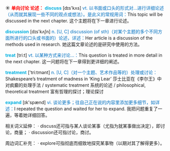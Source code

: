 ☀ <font color="red">**单向讨论 论述：**</font>
<font color="sky blue">**discuss**</font> [dɪs'kʌs] 
<font color="#0070c0">vt. 以书面或口头的形式对…进行详细论述（从而就其展现一些不同的观点或想法）。是此义的常规用词：</font>This topic will be discussed in the next chapter. 这个主题将在下一章进行论述。

<font color="sky blue">**discussion**</font> [dɪs'kʌʃn] 
<font color="#0070c0">n. [U, C] discussion (of sth)（对某个主题的多个不同方面所进行的口头或书面的）论述，详述：</font>Her article is a discussion of the methods used in research. 她这篇文章论述的是研究中使用的方法。

<font color="sky blue">**treat**</font> [tri:t] 
<font color="#0070c0">vt. 以某种方式来讨论…：</font>This question is treated in more detail in the next chapter. 这一问题将在下一章得到更详细的阐述。

<font color="sky blue">**treatment**</font> ['tri:tmənt] 
<font color="#0070c0">n. [U, C]（对一个主题、艺术作品等的）处理或讨论：</font>Shakespeare’s treatment of madness in ‘King Lear’ 莎士比亚在《李尔王》中对疯癫的处理手法 / systematic treatment 系统的论述 / philosophical, theoretical treatment 富有哲理的探讨；理论探讨

<font color="sky blue">**expand**</font> [ɪk'spænd] 
<font color="#0070c0">vi. 谈论更多；往自己正在说的内容里添加更多细节，如详述：</font>I repeated the question and waited for her to expand. 我把问题重复了一遍，等着她详细回答。

相关词义延伸：
· discuss还可指与某人谈论某事（尤指为就某事做出决定），即讨论，商量；
· discussion还可指讨论，商讨。

周边词汇补充：
· explore可指彻底而细致地探究某事物（以期对其了解得更多）。
